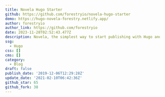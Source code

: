 ```yaml
---
title: Novela Hugo Starter
github: https://github.com/forestryio/novela-hugo-starter
demo: https://hugo-novela-forestry.netlify.app/
author: forestryio
author_link: https://github.com/forestryio
date: 2023-11-28T02:52:43.477Z
description: Novela, the simplest way to start publishing with Hugo and Forestry.
ssg:
  - Hugo
css: []
cms: []
category:
  - Blog
draft: false
publish_date: '2019-12-06T12:29:28Z'
update_date: '2021-02-10T06:42:36Z'
github_star: 65
github_fork: 38
---
```


